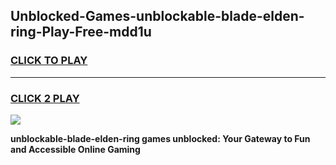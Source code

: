 
## Unblocked-Games-unblockable-blade-elden-ring-Play-Free-mdd1u
<h3>
<a href="https://premium76.site?title=unblockable-blade-elden-ring&ref=20M">CLICK TO PLAY</a></h3>
<hr>

<h3>
<a href="https://premium76.site?title=unblockable-blade-elden-ring&ref=20M">CLICK 2 PLAY</a>
  
</h3>

<a href="https://premium76.site?title=unblockable-blade-elden-ring&ref=19M"><img src="https://clearcache.store/games.png"></a>


**unblockable-blade-elden-ring games unblocked: Your Gateway to Fun and Accessible Online Gaming**
